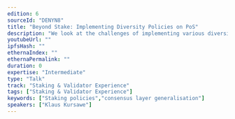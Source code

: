 ```yaml
---
edition: 6
sourceId: "DENYN8"
title: "Beyond Stake: Implementing Diversity Policies on PoS"
description: "We look at the challenges of implementing various diversity-improving policies on a PoS network. Economic (dis)incentivization is a popular approach, but can be undermined by non-standard miner economics such as (cross-domain) MEV or derivatives on incentivization. As an alternative, we outline an approach to include diversity support into the consensus level without requiring changing the basic functionality of the protocol by adapting the concept of general adversary structures."
youtubeUrl: ""
ipfsHash: ""
ethernaIndex: ""
ethernaPermalink: ""
duration: 0
expertise: "Intermediate"
type: "Talk"
track: "Staking & Validator Experience"
tags: ["Staking & Validator Experience"]
keywords: ["Staking policies","consensus layer generalisation"]
speakers: ["Klaus Kursawe"]
---
```

